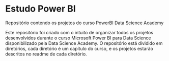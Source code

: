 # Estudo Power BI
Repositório contendo os projetos do curso PowerBI Data Science Academy

<div>
  Este repositório foi criado com o intuito de organizar todos os projetos desenvolvidos durante o curso Microsoft Power BI para Data Science disponibilizado pela Data Science Academy.
  O repositório está dividido em diretórios, cada diretório é um capítulo do curso, e os projetos estarão descritos no readme de cada diretório.
</div>
